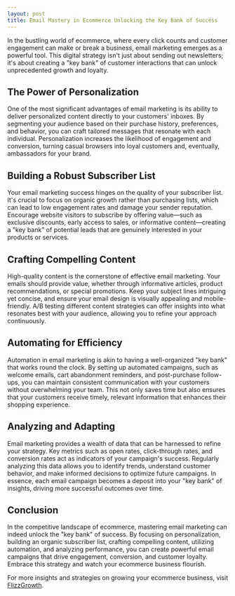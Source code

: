 ```yaml
---
layout: post
title: Email Mastery in Ecommerce Unlocking the Key Bank of Success
---
```



In the bustling world of ecommerce, where every click counts and customer engagement can make or break a business, email marketing emerges as a powerful tool. This digital strategy isn't just about sending out newsletters; it's about creating a "key bank" of customer interactions that can unlock unprecedented growth and loyalty.

## The Power of Personalization

One of the most significant advantages of email marketing is its ability to deliver personalized content directly to your customers' inboxes. By segmenting your audience based on their purchase history, preferences, and behavior, you can craft tailored messages that resonate with each individual. Personalization increases the likelihood of engagement and conversion, turning casual browsers into loyal customers and, eventually, ambassadors for your brand.

## Building a Robust Subscriber List

Your email marketing success hinges on the quality of your subscriber list. It's crucial to focus on organic growth rather than purchasing lists, which can lead to low engagement rates and damage your sender reputation. Encourage website visitors to subscribe by offering value—such as exclusive discounts, early access to sales, or informative content—creating a "key bank" of potential leads that are genuinely interested in your products or services.

## Crafting Compelling Content

High-quality content is the cornerstone of effective email marketing. Your emails should provide value, whether through informative articles, product recommendations, or special promotions. Keep your subject lines intriguing yet concise, and ensure your email design is visually appealing and mobile-friendly. A/B testing different content strategies can offer insights into what resonates best with your audience, allowing you to refine your approach continuously.

## Automating for Efficiency

Automation in email marketing is akin to having a well-organized "key bank" that works round the clock. By setting up automated campaigns, such as welcome emails, cart abandonment reminders, and post-purchase follow-ups, you can maintain consistent communication with your customers without overwhelming your team. This not only saves time but also ensures that your customers receive timely, relevant information that enhances their shopping experience.

## Analyzing and Adapting

Email marketing provides a wealth of data that can be harnessed to refine your strategy. Key metrics such as open rates, click-through rates, and conversion rates act as indicators of your campaign's success. Regularly analyzing this data allows you to identify trends, understand customer behavior, and make informed decisions to optimize future campaigns. In essence, each email campaign becomes a deposit into your "key bank" of insights, driving more successful outcomes over time.

## Conclusion

In the competitive landscape of ecommerce, mastering email marketing can indeed unlock the "key bank" of success. By focusing on personalization, building an organic subscriber list, crafting compelling content, utilizing automation, and analyzing performance, you can create powerful email campaigns that drive engagement, conversion, and customer loyalty. Embrace this strategy and watch your ecommerce business flourish.

For more insights and strategies on growing your ecommerce business, visit [FlizzGrowth](https://flizzgrowth.com).